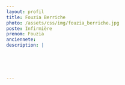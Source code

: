 ```yaml
---
layout: profil
title: Fouzia Berriche
photo: /assets/css/img/fouzia_berriche.jpg
poste: Infirmière
prenom: Fouzia
anciennete: 
description: |
 

  

  
---
```


